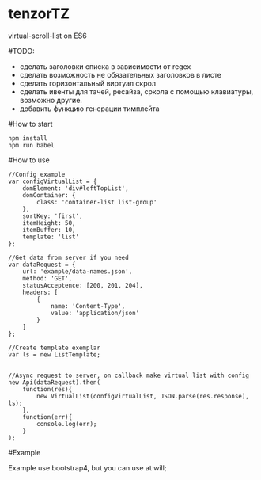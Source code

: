 # tenzorTZ
virtual-scroll-list on ES6

#TODO:

- сделать заголовки списка в зависимости от regex
- сделать возможность не обязательных заголовков в листе
- сделать горизонтальный виртуал скрол
- сделать ивенты для тачей, ресайза, сркола с помощью клавиатуры, возможно другие.
- добавить функцию генерации тимплейта

#How to start

    npm install
    npm run babel

#How to use

    //Config example
    var configVirtualList = {
        domElement: 'div#leftTopList',
        domContainer: {
            class: 'container-list list-group'
        },
        sortKey: 'first',
        itemHeight: 50,
        itemBuffer: 10,
        template: 'list'
    };

    //Get data from server if you need
    var dataRequest = {
        url: 'example/data-names.json',
        method: 'GET',
        statusAcceptence: [200, 201, 204],
        headers: [
            {
                name: 'Content-Type',
                value: 'application/json'
            }
        ]
    };

    //Create template exemplar
    var ls = new ListTemplate;


    //Async request to server, on callback make virtual list with config
    new Api(dataRequest).then(
        function(res){
            new VirtualList(configVirtualList, JSON.parse(res.response), ls);
        },
        function(err){
            console.log(err);
        }
    );

#Example

Example use bootstrap4, but you can use at will;